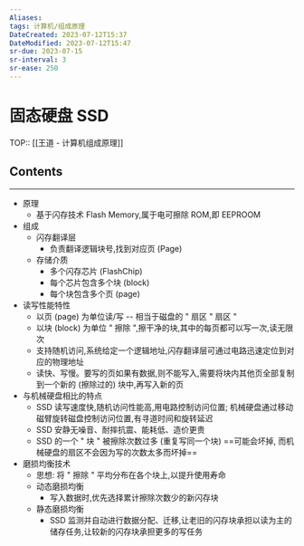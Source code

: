 ```yaml
---
Aliases: 
tags: 计算机/组成原理 
DateCreated: 2023-07-12T15:37
DateModified: 2023-07-12T15:47
sr-due: 2023-07-15
sr-interval: 3
sr-ease: 250
---
```

# 固态硬盘 SSD
TOP:: [[王道 - 计算机组成原理]]

## Contents
---
- 原理
	- 基于闪存技术 Flash Memory,属于电可擦除 ROM,即 EEPROOM
- 组成
	- 闪存翻译层
		- 负责翻译逻辑块号,找到对应页 (Page)
	- 存储介质
		- 多个闪存芯片 (FlashChip)
		- 每个芯片包含多个块 (block)
		- 每个块包含多个页 (page)
- 读写性能特性
	- 以页 (page) 为单位读/写 -- 相当于磁盘的 " 扇区 " 扇区 "
	- 以块 (block) 为单位 " 擦除 ",擦干净的块,其中的每页都可以写一次,读无限次
	- 支持随机访问,系统给定一个逻辑地址,闪存翻译层可通过电路迅速定位到对应的物理地址
	- 读快、写慢。要写的页如果有数据,则不能写入,需要将块内其他页全部复制到一个新的 (擦除过的) 块中,再写入新的页
- 与机械硬盘相比的特点
	- SSD 读写速度快,随机访问性能高,用电路控制访问位置; 机械硬盘通过移动磁臂旋转磁盘控制访问位置,有寻道时间和旋转延迟
	- SSD 安静无噪音、耐摔抗震、能耗低、造价更贵
	- SSD 的一个 " 块 " 被擦除次数过多 (重复写同一个块) ==可能会坏掉, 而机械硬盘的扇区不会因为写的次数太多而坏掉==
- 磨损均衡技术
	- 思想: 将 " 擦除 " 平均分布在各个块上,以提升使用寿命
	- 动态磨损均衡
		- 写入数据时,优先选择累计擦除次数少的新闪存块
	- 静态磨损均衡
		- SSD 监测并自动进行数据分配、迁移,让老旧的闪存块承担以读为主的储存任务,让较新的闪存块承担更多的写任务
